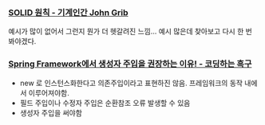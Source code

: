 
### [SOLID 원칙 - 기계인간 John Grib](https://johngrib.github.io/wiki/jargon/solid/)

예시가 많이 없어서 그런지 뭔가 더 헷갈려진 느낌... 예시 많은데 찾아보고 다시 한 번 봐야겠다.

### [Spring Framework에서 생성자 주입을 권장하는 이유! - 코딩하는 흑구](https://sas-study.tistory.com/456)
- new 로 인스턴스화한다고 의존주입이라고 표현하진 않음. 프레임워크의 동작 내에서 이루어져야함.
- 필드 주입이나 수정자 주입은 순환참조 오류 발생할 수 있음
- 생성자 주입을 써야함